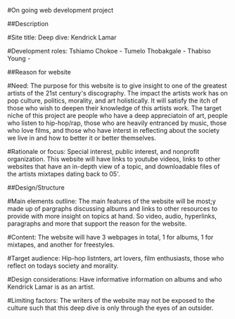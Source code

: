 #On going web development project

##Description

#Site title: 		Deep dive: Kendrick Lamar

#Development roles: 	Tshiamo Chokoe - 
			Tumelo Thobakgale -
			Thabiso Young -


##Reason for website

#Need:			The purpose for this website is to give insight to one of the greatest artists of the 21st century's discography. The impact the artists work has on pop culture, politics, morality, and art holistically. It will satisfy the itch of those who wish to deepen their knowledge of this artists work. The target niche of this project are people who have a deep appreciatoin of art, people who listen to hip-hop/rap, those who are heavily entranced by music, those who love films, and those who have interst in reflecting about the society we live in and how to better it or better themselves.

#Rationale or focus:	Special interest, public interest, and nonprofit organization. This website will have links to youtube videos, links to other websites that have an in-depth view of a topic, and downloadable files of the artists mixtapes dating back to 05'.


##Design/Structure

#Main elements outline:	The main features of the website will be most;y made up of pargraphs discussing albums and links to other resources to provide with more insight on topics at hand. So video, audio, hyperlinks, paragraphs and more that support the reason for the website.

#Content:		The website will have 3 webpages in total, 1 for albums, 1 for mixtapes, and another for freestyles.

#Target audience:	Hip-hop listnters, art lovers, film enthusiasts, those who reflect on todays society and morality.

#Design considerations:	Have informative information on albums and who Kendrick Lamar is as an artist.

#Limiting factors:	The writers of the website may not be exposed to the culture such that this deep dive is only through the eyes of an outsider.

